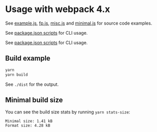# Usage with webpack 4.x

See [example.js], [fp.js], [misc.js] and [minimal.js] for source code examples.

See [package.json scripts](./package.json) for CLI usage.

See [package.json scripts] for CLI usage.

[example.js]: ./example.js
[fp.js]: ./fp.js
[misc.js]: ./misc.js
[minimal.js]: ./minimal.js
[package.json scripts]: ./package.json

## Build example

```sh
yarn
yarn build
```

See `./dist` for the output.

## Minimal build size

You can see the build size stats by running `yarn stats-size`:

```
Minimal size: 1.41 kB
Format size: 4.28 kB
```
